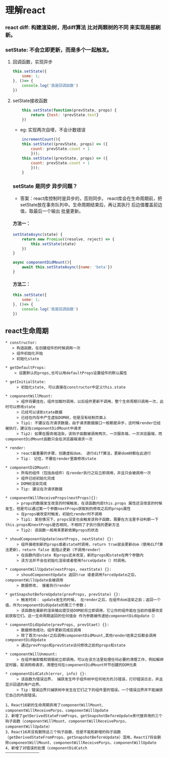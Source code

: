 # 理解react


### react diff: 构建渲染树，用diff算法 比对两颗树的不同 来实现局部刷新。

### setState: 不会立即更新，而是多个一起触发。
1. 回调函数，实现异步

    ```js
    this.setState({
        some: 1;
    }, ()=> {
        console.log('我是回调函数')
    })
    ```

2. setState接收函数

    ```js
        this.setState(function(prevState, props) {
            return {test: !prevState.test}
        })
    
    ```

    * eg: 实现两次自增，不会计数错误
    ```js
        incrementCount(){
        this.setState((prevState, props) => ({
            count: prevState.count + 1
            }));
        this.setState((prevState, props) => ({
            count: prevState.count + 1
            }));
        }
    ```

    ### setState 是同步 异步问题？

    * 答案：react库控制时是异步的，否则同步。 react库会在生命周期前，把setState放在事务队列中。生命周期结束后，再让其执行 后边值覆盖前边值，取最后一个输出 批量更新。

    #### 方法一：
    ```js
    setStateAsync(state) {
        return new Promise((resolve, reject) => {
            this.setState(state)
        })
    }

    async componentDidMount(){
        await this.setStateAsync({name: 'beta'})
    }

    ```

    #### 方法二：
    ```js
    this.setState({
        some: 1;
    }, ()=> {
        console.log('我是回调函数')
    })
    ```

## react生命周期
    * constructor:
       > 构造函数，在创建组件的时候调用一次  
       > 组件初始化开始  
       > 初始化state  

    * getDefaultProps:
        > 设置默认的props,也可以用defaultProps设置组件的默认属性  
    
    * getInitialState:
         > 初始化state, 可以直接在constructor中定义this.state  

    * componentWillMount:
         > 组件将要挂在，组件加载时调用，以后组件更新不调用，整个生命周期只调用一次，此时可以修改state  
         > 已经可以读到state数据  
         > 已经在内存中产生虚拟DOM树，但是没有绘制页面上  
         > Tip1: 不建议在次请求数据，由于请求数据接口一般都是异步，这时候render已经被执行，建议在componentDidMount中请求  
         > Tip2: 如果在服务端渲染，该钩子函数被调用两次，一次服务端，一次浏览器端，而componentDidMount函数只会在浏览器端请求一次  

    * render:
         > react最重要的步骤，创建虚拟dom， 进行diff算法，更新dom树都在此进行  
         > Tip： 记住，不要在render里面修改state  

    * componentDiDMount:
         > 所有的组件（包括自组件）在render执行之后立即调用，并且只会被调用一次  
         > 组件已经初始化完成  
         > DOM树渲染完成  
         > Tip: 建议在次请求数据  

    * componentWillReceiveProps(nextProps){}:
         > props的数据发生改变的时候触发，在该函数内部this.props 属性还没改变的时候发生，但是可以通过第一个参数nextProps获取到的修改之后的props属性  
         > 在props被改变时触发，初始化render时不调用  
         > Tip1: 某些情况下，props没变也会触发该钩子函数，需要在方法里手动判断一下this.props和nextProps是否相同，不相同了才执行我的更新方法  
         > Tip2: 该函数一般用来更新依赖props的状态  

    * shoudComponentUpdate(nextProps, nextState) {}:
         > 组件接收到新的props或者state时调用，return true就会更新dom（使用diff算法更新），return false 能阻止更新（不调用render）  
         > 在函数内部state 和props还未改变，新的props和state在两个参数内  
         > 该方法并不会在初始化渲染或者使用forceUpdate（）时调用。  

    * componentWillUpdate(nextProps, nextState) {}:
         > shoudComponentUpdate 返回true 或者调用forceUpdate之后，componentWillUpdate会被调用  
         > 数据修改， 接着执行render  

    * getSnapshotBeforeUpdate(prevProps, prevState) {}:
         > 触发时间： update发生的时候， 在render之后，在组件dom渲染之前；返回一个值，作为componentDidUpdate的第三个参数；  
         > 该函数在最新的渲染输出提交给DOM前将立即调用，它让你的组件能在当前的值要改变前获取它们。这一生命周期返回的任何值会 作为参数被传递给componentDidUpdate（）  

    * componentDidUpdate(prevProps, prevStaet) {}:
         > 数据修改成功，组件更新完成后调用  
         > 除了首次render之后调用componentDidMount,其他render结束之后都会调用componentDidUpdate  
         > 通过prevProps和prevState访问修改之前的props和state  

    * componentWillUnmount:
         > 在组件被卸载和销毁前立即调用。可以在该方法里处理任何必要的清理工作，例如解绑定时器，取消网络请求，清理任何在componentDidMount环节创建的DOM元素  

    * componentDidCatch(error, info) {}:
         > 该函数为错误边界， 捕获发生咋子组件树中任何地方的JS错误，打印错误日志，并且显示回退的用户边界。  
         > Tip：错误边界只捕获树中发生在它们之下的组件里的错误。一个错误边界并不能捕获它自己的内部错误。  

    1、React16新的生命周期弃用了componentWillMount、componentWillReceivePorps，componentWillUpdate
    2、新增了getDerivedStateFromProps、getSnapshotBeforeUpdate来代替弃用的三个钩子函数（componentWillMount、componentWillReceivePorps，componentWillUpdate）
    3、React16并没有删除这三个钩子函数，但是不能和新增的钩子函数（getDerivedStateFromProps、getSnapshotBeforeUpdate）混用，React17将会删除componentWillMount、componentWillReceivePorps，componentWillUpdate
    4、新增了对错误的处理（componentDidCatch
    ———————————————
